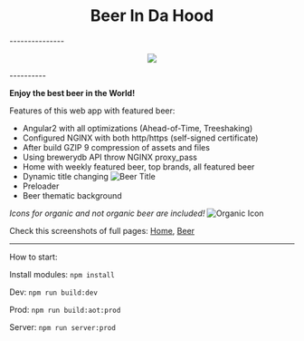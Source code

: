 <h1 align="center">Beer In Da Hood</h1>
---------------
<p align="center">
<img src="http://static.wixstatic.com/media/eb7169_46566724ee594d89bcc6e0915d5a267b~mv2.jpg_256" />
</p>
----------


**Enjoy the best beer in the World!**

Features of this web app with featured beer:
- Angular2 with all optimizations (Ahead-of-Time, Treeshaking)
- Configured NGINX with both http/https (self-signed certificate)
- After build GZIP 9 compression of assets and files
- Using brewerydb API throw NGINX proxy_pass
- Home with weekly featured beer, top brands, all featured beer
- Dynamic title changing ![Beer Title](http://puu.sh/tFLm1/9f8b67b669.png)
- Preloader
- Beer thematic background

*Icons for organic and not organic beer are included!* ![Organic Icon](http://puu.sh/tFLva/3d669b9d08.png)

Check this screenshots of full pages: [Home](/screenshots/2017_01_30_00_08_13_Best_Beer.png/), [Beer](/screenshots/2017_01_30_00_10_09_Beer_FrostNipper.png)

----------
How to start:

Install modules: ``npm install``

Dev: ``npm run build:dev``

Prod: ``npm run build:aot:prod``

Server: ``npm run server:prod``
